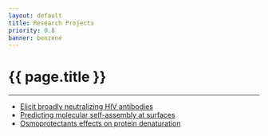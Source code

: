 ```yaml
---
layout: default
title: Research Projects
priority: 0.8
banner: benzene
---
```


{{ page.title }}
=====
---

 - [Elicit broadly neutralizing HIV antibodies](hivbnabs.html)
 - [Predicting molecular self-assembly at surfaces](2dselfassembly.html)
 - [Osmoprotectants effects on protein denaturation](osmoprotectants.html)


